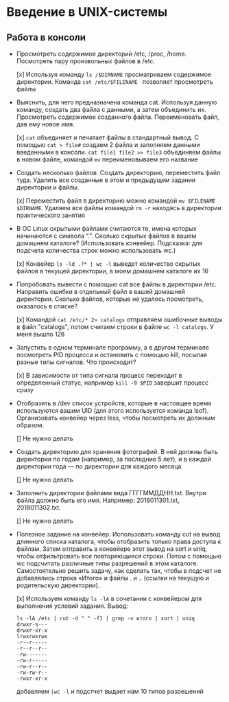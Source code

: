 # Введение в UNIX-системы
## Работа в консоли
* Просмотреть содержимое директорий /etc, /proc, /home. Посмотреть пару произвольных файлов в /etc.

    [x] Используя команду `ls /$DIRNAME` просматриваем содержимое директории.
     Команда `cat /etc/$FILENAME ` позволяет просмотреть файлы

* Выяснить, для чего предназначена команда cat. Используя данную команду, создать два файла с данными, а затем объединить их. Просмотреть содержимое созданного файла. Переименовать файл, дав ему новое имя.

    [x] `cat` объединяет и печатает файлы в стандартный вывод. С помощью `cat > file#` создаем 2 файла и заполняем данными введенными в консоли. `cat file1 file2 >> file3` объединяем файлы в новом файле, командой `mv` переименовываем его название

* Создать несколько файлов. Создать директорию, переместить файл туда. Удалить все созданные в этом и предыдущем задании директории и файлы.

    [x] Переместить файл в директорию можно командой `mv $FILENAME $DIRNAME`. Удаляем все файлы командой `rm -r` находясь в директории практического занятия

* В ОС Linux скрытыми файлами считаются те, имена которых начинаются с символа “.”. Сколько скрытых файлов в вашем домашнем каталоге? (Использовать конвейер. Подсказка: для подсчета количества строк можно использовать wc.)

    [x] Конвейер `ls -ld .?* | wc -l` выведет количество скрытых файлов в текущей директории, в моем домашнем каталоге их 16

* Попробовать вывести с помощью cat все файлы в директории /etc. Направить ошибки в отдельный файл в вашей домашней директории. Сколько файлов, которые не удалось посмотреть, оказалось в списке?

    [x] Командой `cat /etc/* 2> catalogs` отправляем ошибочные выводы в файл "catalogs", потом считаем строки в файле `wc -l catalogs`. У меня вышло 126

* Запустить в одном терминале программу, а в другом терминале посмотреть PID процесса и остановить с помощью kill, посылая разные типы сигналов. Что происходит?

    [x] В зависимости от типа сигнала процесс переходит в определенный статус, например `kill -9 $PID` завершит процесс сразу

* Отобразить в /dev список устройств, которые в настоящее время используются вашим UID (для этого используется команда lsof). Организовать конвейер через less, чтобы посмотреть их должным образом. 

    [] Не нужно делать

* Cоздать директорию для хранения фотографий. В ней должны быть директории по годам (например, за последние 5 лет), и в каждой директории года — по директории для каждого месяца. 

    [] Не нужно делать

* Заполнить директории файлами вида ГГГГММДДНН.txt. Внутри файла должно быть его имя. Например: 2018011301.txt, 2018011302.txt.

    [] Не нужно делать

* Полезное задание на конвейер. Использовать команду cut на вывод длинного списка каталога, чтобы отобразить только права доступа к файлам. Затем отправить в конвейере этот вывод на sort и uniq, чтобы отфильтровать все повторяющиеся строки. Потом с помощью wc подсчитать различные типы разрешений в этом каталоге. Самостоятельно решить задачу, как сделать так, чтобы в подсчет не добавлялись строка «Итого» и файлы . и .. (ссылки на текущую и родительскую директории).

    [x] Используем команду `ls -lA` в сочетании с конвейером для выполнения условий задания. Вывод:
    `````
    ls -lA /etc | cut -d " " -f1 | grep -v итого | sort | uniq        
    drwxr-s---
    drwxr-xr-x
    lrwxrwxrwx
    -r--r-----
    -r--r--r--
    -rw-------
    -rw-r-----
    -rw-r--r--
    -rw-rw-r--
    -rwxr-xr-x
    `````
    добавляем `|wc -l`  и подстчет выдает нам 10 типов разрешений
